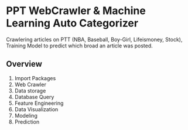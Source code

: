 # PPT WebCrawler & Machine Learning Auto Categorizer
Crawlering articles on PTT (NBA, Baseball, Boy-Girl, Lifeismoney, Stock), Training Model to predict which broad an article was posted.

## Overview
1. Import Packages
2. Web Crawler
3. Data storage
4. Database Query
5. Feature Engineering
6. Data Visualization
7. Modeling
8. Prediction